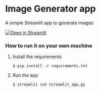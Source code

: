 # Image Generator app

A simple Streamlit app to generate images

[![Open in Streamlit](https://static.streamlit.io/badges/streamlit_badge_black_white.svg)](https://image-gen-app.streamlit.app/)

### How to run it on your own machine

1. Install the requirements

   ```
   $ pip install -r requirements.txt
   ```

2. Run the app

   ```
   $ streamlit run streamlit_app.py
   ```
